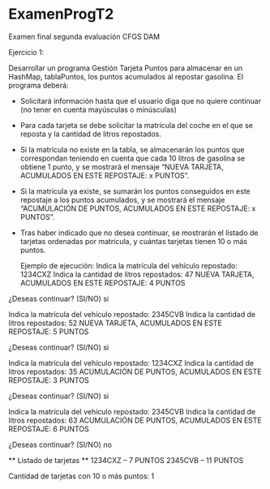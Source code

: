 # ExamenProgT2
Examen final segunda evaluación CFGS DAM



Ejercicio 1:

Desarrollar un programa Gestión Tarjeta Puntos para almacenar en un HashMap, tablaPuntos, los puntos acumulados al repostar gasolina.
El programa deberá:
-	Solicitará información hasta que el usuario diga que no quiere continuar (no tener en cuenta mayúsculas o minúsculas)
-	Para cada tarjeta se debe solicitar la matrícula del coche en el que se reposta y la cantidad de litros repostados.
-	Si la matrícula no existe en la tabla, se almacenarán los puntos que correspondan teniendo en cuenta que
    cada 10 litros de gasolina se obtiene 1 punto,
    y se mostrará el mensaje “NUEVA TARJETA, ACUMULADOS EN ESTE REPOSTAJE:  x  PUNTOS”.
-	Si la matrícula ya existe, se sumarán los puntos conseguidos en este repostaje a los puntos acumulados,
    y se mostrará el mensaje “ACUMULACIÓN DE PUNTOS, ACUMULADOS EN ESTE REPOSTAJE:  x  PUNTOS”.
-	Tras haber indicado que no desea continuar, se mostrarán el listado de tarjetas ordenadas por matrícula,
    y cuántas tarjetas tienen 10 o más puntos.
    
    Ejemplo de ejecución:
Indica la matrícula del vehículo repostado:
1234CXZ
Indica la cantidad de litros repostados:
47
NUEVA TARJETA, ACUMULADOS EN ESTE REPOSTAJE: 4 PUNTOS

¿Deseas continuar? (SI/NO)
si

Indica la matrícula del vehículo repostado:
2345CVB
Indica la cantidad de litros repostados:
52
NUEVA TARJETA, ACUMULADOS EN ESTE REPOSTAJE: 5 PUNTOS

¿Deseas continuar? (SI/NO)
si

Indica la matrícula del vehículo repostado:
1234CXZ
Indica la cantidad de litros repostados:
35
ACUMULACIÓN DE PUNTOS, ACUMULADOS EN ESTE REPOSTAJE: 3 PUNTOS

¿Deseas continuar? (SI/NO)
si

Indica la matrícula del vehículo repostado:
2345CVB
Indica la cantidad de litros repostados:
63
ACUMULACIÓN DE PUNTOS, ACUMULADOS EN ESTE REPOSTAJE: 6 PUNTOS

¿Deseas continuar? (SI/NO)
no

** Listado de tarjetas **
1234CXZ – 7 PUNTOS
2345CVB – 11 PUNTOS

Cantidad de tarjetas con 10 o más puntos: 1
